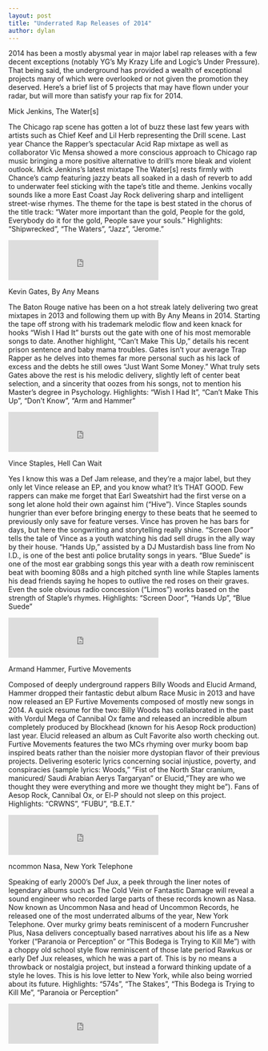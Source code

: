 ```yaml
---
layout: post
title: "Underrated Rap Releases of 2014"
author: dylan
---
```


2014 has been a mostly abysmal year in major label rap releases with a few decent exceptions (notably YG’s My Krazy Life and Logic’s Under Pressure). That being said, the underground has provided a wealth of exceptional projects many of which were overlooked or not given the promotion they deserved.  Here’s a brief list of 5 projects that may have flown under your radar, but will more than satisfy your rap fix for 2014.

Mick Jenkins, The Water[s]

The Chicago rap scene has gotten a lot of buzz these last few years with artists such as Chief Keef and Lil Herb representing the Drill scene. Last year Chance the Rapper’s spectacular Acid Rap mixtape as well as collaborator Vic Mensa showed a more conscious approach to Chicago rap music bringing a more positive alternative to drill’s more bleak and violent outlook. Mick Jenkins’s latest mixtape The Water[s] rests firmly with Chance’s camp featuring jazzy beats all soaked in a dash of reverb to add to underwater feel sticking with the tape’s title and theme.  Jenkins vocally sounds like a more East Coast Jay Rock delivering sharp and intelligent street-wise rhymes. The theme for the tape is best stated in the chorus of the title track: “Water more important than the gold, People for the gold, Everybody do it for the gold, People save your souls.” Highlights: “Shipwrecked”, “The Waters”, “Jazz”, “Jerome.”

<iframe src="https://embed.spotify.com/?uri=spotify:album:3q7rkjDfYI9J1IMaWMbRTV" frameborder="0" allowtransparency="true" width="300" height="80"></iframe>


Kevin Gates, By Any Means

The Baton Rouge native has been on a hot streak lately delivering two great mixtapes in 2013 and following them up with By Any Means in 2014.  Starting the tape off strong with his trademark melodic flow and keen knack for hooks “Wish I Had It” bursts out the gate with one of his most memorable songs to date. Another highlight, “Can’t Make This Up,” details his recent prison sentence and baby mama troubles. Gates isn’t your average Trap Rapper as he delves into themes far more personal such as his lack of excess and the debts he still owes “Just Want Some Money.” What truly sets Gates above the rest is his melodic delivery, slightly left of center beat selection, and a sincerity that oozes from his songs, not to mention his Master’s degree in Psychology. Highlights: “Wish I Had It”, “Can’t Make This Up”, “Don’t Know”, “Arm and Hammer”

<iframe src="https://embed.spotify.com/?uri=spotify:album:5ZzFFF7wSMmGaIWjAHElnW" frameborder="0" allowtransparency="true" width="300" height="80"></iframe>


Vince Staples, Hell Can Wait

Yes I know this was a Def Jam release, and they’re a major label, but they only let Vince release an EP, and you know what? It’s THAT GOOD. Few rappers can make me forget that Earl Sweatshirt had the first verse on a song let alone hold their own against him (“Hive”). Vince Staples sounds hungrier than ever before bringing energy to these beats that he seemed to previously only save for feature verses.  Vince has proven he has bars for days, but here the songwriting and storytelling really shine. “Screen Door” tells the tale of Vince as a youth watching his dad sell drugs in the ally way by their house. “Hands Up,” assisted by a DJ Mustardish bass line from No I.D., is one of the best anti police brutality songs in years.  “Blue Suede” is one of the most ear grabbing songs this year with a death row reminiscent beat with booming 808s and a high pitched synth line while Staples laments his dead friends saying he hopes to outlive the red roses on their graves. Even the sole obvious radio concession (“Limos”) works based on the strength of Staple’s rhymes. Highlights: “Screen Door”, “Hands Up”, “Blue Suede”

<iframe src="https://embed.spotify.com/?uri=spotify:album:7mxpMxmMM8RN39YRlo08v7" frameborder="0" allowtransparency="true" width="300" height="80"></iframe>


Armand Hammer, Furtive Movements

Composed of deeply underground rappers Billy Woods and Elucid Armand, Hammer dropped their fantastic debut album Race Music in 2013 and have now released an EP Furtive Movements composed of mostly new songs in 2014. A quick resume for the two: Billy Woods has collaborated in the past with Vordul Mega of Cannibal Ox fame and released an incredible album completely produced by Blockhead (known for his Aesop Rock production) last year. Elucid released an album as Cult Favorite also worth checking out. Furtive Movements features the two MCs rhyming over murky boom bap inspired beats rather than the noisier more dystopian flavor of their previous projects. Delivering esoteric lyrics concerning social injustice, poverty, and conspiracies (sample lyrics: Woods,” “Fist of the North Star cranium, manicured/ Saudi Arabian Aerys Targaryan” or Elucid,”They are who we thought they were everything and more we thought they might be”). Fans of Aesop Rock, Cannibal Ox, or El-P should not sleep on this project.  Highlights: “CRWNS”, “FUBU”, “B.E.T.”

<iframe src="https://embed.spotify.com/?uri=spotify:album:5qWRHNrFNckJcXft9dd2m2" frameborder="0" allowtransparency="true" width="300" height="80"></iframe>


ncommon Nasa, New York Telephone

Speaking of early 2000’s Def Jux, a peek through the liner notes of legendary albums such as The Cold Vein or Fantastic Damage will reveal a sound engineer who recorded large parts of these records known as Nasa. Now known as Uncommon Nasa and head of Uncommon Records, he released one of the most underrated albums of the year, New York Telephone. Over murky grimy beats reminiscent of a modern Funcrusher Plus, Nasa delivers conceptually based narratives about his life as a New Yorker (“Paranoia or Perception” or “This Bodega is Trying to Kill Me”) with a choppy old school style flow reminiscent of those late period Rawkus or early Def Jux releases, which he was a part of. This is by no means a throwback or nostalgia project, but instead a forward thinking update of a style he loves. This is his love letter to New York, while also being worried about its future.  Highlights: “574s”, “The Stakes”, “This Bodega is Trying to Kill Me”, “Paranoia or Perception”

<iframe src="https://embed.spotify.com/?uri=spotify:album:28we07aYdihtPhOXpKLiIS" frameborder="0" allowtransparency="true" width="300" height="80"></iframe>

